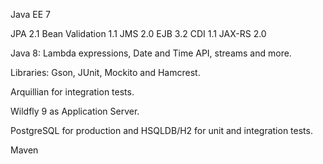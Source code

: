 
Java EE 7

JPA 2.1
Bean Validation 1.1
JMS 2.0
EJB 3.2
CDI 1.1
JAX-RS 2.0

Java 8: 
Lambda expressions, Date and Time API, streams and more.

Libraries: 
Gson, JUnit, Mockito and Hamcrest.

Arquillian for integration tests.

Wildfly 9 as Application Server.

PostgreSQL for production and HSQLDB/H2 for unit and integration tests.

Maven

